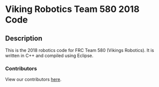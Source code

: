 # Viking Robotics Team 580 2018 Code
## Description
This is the 2018 robotics code for FRC Team 580 (Vikings Robotics). It is written in C++ and compiled using Eclipse.

### Contributors
View our contributors [here](https://github.com/VikingRobotics580/2018/graphs/contributors).
